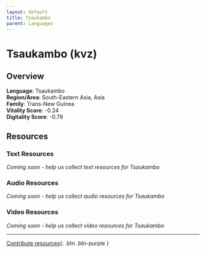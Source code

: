 ```yaml
---
layout: default
title: Tsaukambo
parent: Languages
---
```


# Tsaukambo (kvz)

## Overview

**Language**: Tsaukambo  
**Region/Area**: South-Eastern Asia, Asia  
**Family**: Trans-New Guinea  
**Vitality Score**: -0.24  
**Digitality Score**: -0.79  

## Resources

### Text Resources
*Coming soon - help us collect text resources for Tsaukambo*

### Audio Resources
*Coming soon - help us collect audio resources for Tsaukambo*

### Video Resources
*Coming soon - help us collect video resources for Tsaukambo*

---

[Contribute resources](https://fairtrain.github.io/){: .btn .btn-purple }
